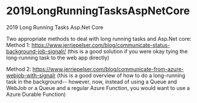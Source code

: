# 2019LongRunningTasksAspNetCore
2019 Long Running Tasks Asp.Net Core

Two appropriate methods to deal with long running tasks and Asp.Net core:
Method 1:
https://www.jerriepelser.com/blog/communicate-status-background-job-signalr/ (this is a good solution if you were okay tying the long-running task to the web app directly)

Method 2:
https://www.jerriepelser.com/blog/communicate-from-azure-webjob-with-signalr  (this is a good overview of how to do a long-running task in the background-- however, now, instead of using a Queue and WebJob or a Queue and a regular Azure Function, you would want to use a Azure Durable Function)

